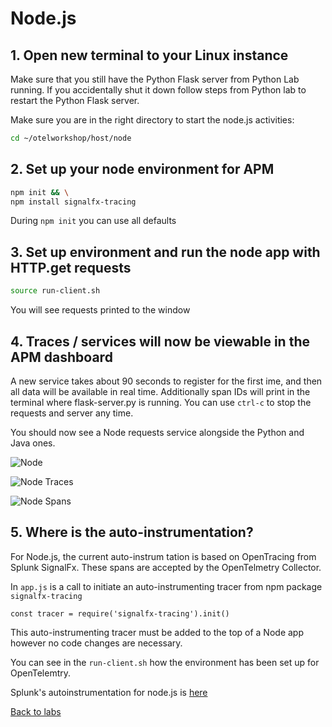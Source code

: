 # Node.js

## 1. Open new terminal to your Linux instance

Make sure that you still have the Python Flask server from Python Lab running. If you accidentally shut it down follow steps from Python lab to restart the Python Flask server.

Make sure you are in the right directory to start the node.js activities:  

```bash
cd ~/otelworkshop/host/node
```

## 2. Set up your node environment for APM

```bash
npm init && \
npm install signalfx-tracing
```

During `npm init` you can use all defaults

## 3. Set up environment and run the node app with HTTP.get requests

```bash
source run-client.sh
```

You will see requests printed to the window

## 4. Traces / services will now be viewable in the APM dashboard

A new service takes about 90 seconds to register for the first
ime, and then all data will be available in real time.
Additionally span IDs will print in the terminal where flask-server.py is running.
You can use `ctrl-c` to stop the requests and server any time.

You should now see a Node requests service alongside the Python and Java ones.  

![Node](../../assets/14-node.png)

![Node Traces](../../assets/15-nodetraces.png)

![Node Spans](../../assets/16-nodespans.png)


## 5. Where is the auto-instrumentation?

For Node.js, the current auto-instrum
tation is based on OpenTracing from Splunk SignalFx. These spans are accepted by the OpenTelmetry Collector.

In `app.js` is a call to initiate an auto-instrumenting tracer from npm package `signalfx-tracing`

```nodejs
const tracer = require('signalfx-tracing').init()
```

This auto-instrumenting tracer must be added to the top of a Node app however no code changes are necessary.  

You can see in the `run-client.sh` how the environment has been set up for OpenTelemtry.

Splunk's autoinstrumentation for node.js is [here](https://github.com/signalfx/signalfx-nodejs-tracing)

[Back to labs](index.md)
